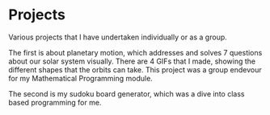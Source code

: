 # Projects
Various projects that I have undertaken individually or as a group.

The first is about planetary motion, which addresses and solves 7 questions about our solar system visually. There are 4 GIFs that I made, showing the different
shapes that the orbits can take. 
This project was a group endevour for my Mathematical Programming module.

The second is my sudoku board generator, which was a dive into class based programming for me.
